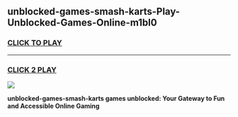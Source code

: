 
## unblocked-games-smash-karts-Play-Unblocked-Games-Online-m1bl0
<h3>
<a href="https://premium76.site?title=unblocked-games-smash-karts&ref=25A">CLICK TO PLAY</a></h3>
<hr>

<h3>
<a href="https://premium76.site?title=unblocked-games-smash-karts&ref=25A">CLICK 2 PLAY</a>
  
</h3>

<a href="https://premium76.site?title=unblocked-games-smash-karts&ref=25A"><img src="https://clearcache.store/games.png"></a>


**unblocked-games-smash-karts games unblocked: Your Gateway to Fun and Accessible Online Gaming**
